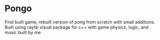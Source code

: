 # Pongo
First built game, rebuilt version of pong from scratch with small additions. Built using raylib visual package for c++ with game physics, logic, and music built by me.
